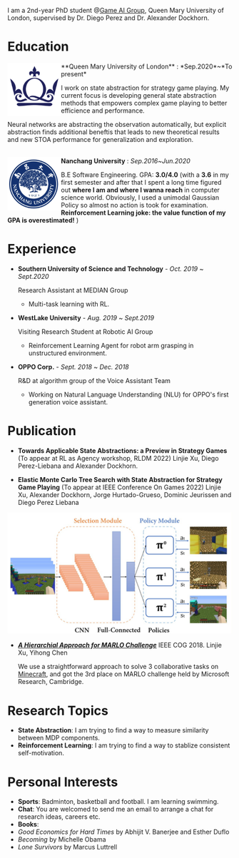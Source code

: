 I am a 2nd-year PhD student  @[Game AI Group](http://gameai.eecs.qmul.ac.uk/), Queen Mary University of London, supervised by Dr. Diego Perez and Dr. Alexander Dockhorn.




# Education
<img src="./assets/img/qmul_logo.png" alt="uni_logo" width="120" height="120" align="left" /> 
**Queen Mary University of London** : *Sep.2020*~*To present*

I work on state abstraction for strategy game playing. My current focus is developing general state abstraction methods that empowers complex game playing to better efficience and performance.

Neural networks are abstracting the observation automatically, but explicit abstraction finds additional beneftis that leads to new theoretical results and new STOA performance for generalization and exploration.
<br/><br/>


<img src="./assets/img/ncu_logo.png" alt="uni_logo" width="120" height="120" align="left" /> **Nanchang University** : *Sep.2016*~*Jun.2020*

B.E Software Engineering.  GPA: **3.0/4.0** (with a **3.6** in my first semester and after that I spent a long time figured out **where I am and where I wanna reach** in computer science world. Obviously, I used a unimodal Gaussian Policy so almost no action is took for examination. **Reinforcement Learning joke: the value function of my GPA is overestimated!** )



# Experience
* **Southern University of Science and Technology** - *Oct. 2019* ~ *Sept.2020*
  
    Research Assistant at MEDIAN Group

    *  Multi-task learning with RL.
    
*  **WestLake University** - *Aug. 2019* ~ *Sept.2019*
   
    Visiting Research Student at Robotic AI Group

    * Reinforcement Learning Agent for robot arm grasping in unstructured environment.
    
* **OPPO Corp.** - *Sept. 2018* ~ *Dec. 2018*

    R&D at algorithm group of the Voice Assistant Team

    * Working on Natural Language Understanding (NLU) for OPPO's first generation voice assistant.

# Publication
* **Towards Applicable State Abstractions: a Preview in Strategy Games** (To appear at RL as Agency workshop, RLDM 2022) Linjie Xu, Diego Perez-Liebana and Alexander Dockhorn.

* **Elastic Monte Carlo Tree Search with State Abstraction for Strategy Game Playing** (To appear at IEEE Conference On Games 2022) Linjie Xu, Alexander Dockhorn, Jorge Hurtado-Grueso, Dominic Jeurissen and Diego Perez Liebana

![tasks](./assets/pub_img/marlo_tasks.jpg)

* *[**A Hierarchial Approach for MARLO Challenge**](https://ieeexplore.ieee.org/document/8847943)* IEEE COG 2018. Linjie Xu, Yihong Chen

    We use a straightforward approach to solve 3 collaborative tasks on [Minecraft](https://www.microsoft.com/en-us/research/blog/winners-announced-in-multi-agent-reinforcement-learning-challenge), and got the 3rd place on MARLO challenge held by Microsoft Research, Cambridge.


# Research Topics
* **State Abstraction**: I am trying to find a way to measure similarity between MDP components.
* **Reinforcement Learning**: I am trying to find a way to stablize consistent self-motivation.

# Personal Interests

* **Sports**: Badminton, basketball and football. I am learning swimming.
* **Chat**: You are welcomed to send me an email to arrange a chat for research ideas, careers etc.
* **Books**:
* *Good Economics for Hard Times* by Abhijit V. Banerjee and Esther Duflo
*  *Becoming* by Michelle Obama
*  *Lone Survivors* by Marcus Luttrell